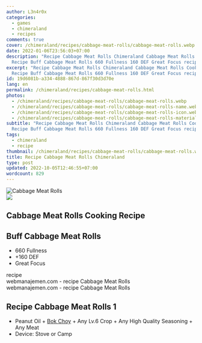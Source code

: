 ```yaml
---
author: L3n4r0x
categories:
  - games
  - chimeraland
  - recipes
comments: true
cover: /chimeraland/recipes/cabbage-meat-rolls/cabbage-meat-rolls.webp
date: 2022-01-06T23:56:03+07:00
description: "Recipe Cabbage Meat Rolls Chimeraland Cabbage Meat Rolls Cooking
  Recipe Buff Cabbage Meat Rolls 660 Fullness 160 DEF Great Focus recipe "
excerpt: "Recipe Cabbage Meat Rolls Chimeraland Cabbage Meat Rolls Cooking
  Recipe Buff Cabbage Meat Rolls 660 Fullness 160 DEF Great Focus recipe "
id: 19d6081b-a334-4888-867d-867f30d3d70e
lang: en
permalink: /chimeraland/recipes/cabbage-meat-rolls.html
photos:
  - /chimeraland/recipes/cabbage-meat-rolls/cabbage-meat-rolls.webp
  - /chimeraland/recipes/cabbage-meat-rolls/cabbage-meat-rolls-name.webp
  - /chimeraland/recipes/cabbage-meat-rolls/cabbage-meat-rolls-icon.webp
  - /chimeraland/recipes/cabbage-meat-rolls/cabbage-meat-rolls-material.webp
subtitle: "Recipe Cabbage Meat Rolls Chimeraland Cabbage Meat Rolls Cooking
  Recipe Buff Cabbage Meat Rolls 660 Fullness 160 DEF Great Focus recipe "
tags:
  - chimeraland
  - recipe
thumbnail: /chimeraland/recipes/cabbage-meat-rolls/cabbage-meat-rolls.webp
title: Recipe Cabbage Meat Rolls Chimeraland
type: post
updated: 2022-10-05T12:46:55+07:00
wordcount: 829
---
```


<link
  rel="stylesheet"
  href="https://rawcdn.githack.com/dimaslanjaka/Web-Manajemen/870a349/css/bootstrap-5-3-0-alpha3-wrapper.css"
/>
<section id="bootstrap-wrapper">
  <div data-bs-theme="dark">
    <div class="card mb-2">
      <div class="card-body">
        <div class="row g-0">
          <div class="col-sm-4 position-relative mb-2">
            <img
              src="https://www.webmanajemen.com/chimeraland/recipes/cabbage-meat-rolls/cabbage-meat-rolls-material.webp"
              class="card-img fit-cover w-100 h-100"
              alt="Cabbage Meat Rolls"
              data-fancybox="true"
            />
          </div>
          <div class="col-sm-8 mb-2">
            <div class="card-body">
              <div class="d-flex flex-row align-items-center mb-3">
                <img
                  class="d-inline-block me-2"
                  src="https://www.webmanajemen.com/chimeraland/recipes/cabbage-meat-rolls/cabbage-meat-rolls-icon.webp"
                  width="auto"
                  height="auto"
                  style="vertical-align: middle"
                />
                <h2 class="fs-5">Cabbage Meat Rolls Cooking Recipe</h2>
              </div>
              <h2 class="card-title fs-5">Buff Cabbage Meat Rolls</h2>
              <div class="card-text">
                <ul>
                  <li>660 Fullness</li>
                  <li>+160 DEF</li>
                  <li>Great Focus</li>
                </ul>
              </div>
              <span class="badge rounded-pill">recipe</span>
            </div>
            <div class="card-footer text-end text-muted mt-auto">
              webmanajemen.com - recipe Cabbage Meat Rolls
            </div>
          </div>
        </div>
      </div>
      <div class="card-footer text-end text-muted">
        webmanajemen.com - recipe Cabbage Meat Rolls
      </div>
    </div>
    <div class="row mb-2">
      <div class="col-12 col-lg-6 recipe-item mb-2">
        <div class="card">
          <div class="card-body">
            <h2 class="card-title fs-5">Recipe Cabbage Meat Rolls 1</h2>
            <div class="card-text">
              <ul>
                <li>
                  Peanut Oil<span> + </span
                  ><a
                    class="text-decoration-none text-primary"
                    href="/chimeraland/materials/bok-choy.html"
                    >Bok Choy</a
                  ><span> + </span>Any Lv.6 Crop<span> + </span>Any High Quality
                  Seasoning<span> + </span>Any Meat
                </li>
                <li>Device: Stove or Camp</li>
              </ul>
            </div>
          </div>
        </div>
      </div>
    </div>
  </div>
</section>